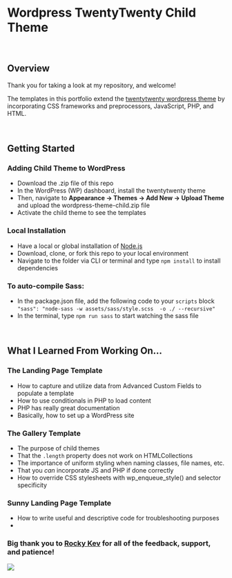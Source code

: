 
# Wordpress TwentyTwenty Child Theme

<br/>

## Overview 
Thank you for taking a look at my repository, and welcome! 

The templates in this portfolio extend the [twentytwenty wordpress theme](https://github.com/WordPress/twentytwenty) by incorporating CSS frameworks and preprocessors, JavaScript, PHP, and HTML. 

<br/>

## Getting Started

### Adding Child Theme to WordPress 
- Download the .zip file of this repo
- In the WordPress (WP) dashboard, install the twentytwenty theme
- Then, navigate to **Appearance -> Themes -> Add New -> Upload Theme** and upload the wordpress-theme-child.zip file
- Activate the child theme to see the templates

### Local Installation
- Have a local or global installation of  [Node.js](https://nodejs.org/en/)   
- Download, clone, or fork this repo to your local environment 
- Navigate to the folder via CLI or terminal and type `npm install` to install dependencies 

### To auto-compile Sass: 
- In the package.json file, add the following code to your `scripts` block `"sass": "node-sass -w assets/sass/style.scss  -o ./ --recursive"` 
- In the terminal, type `npm run sass` to start watching the sass file  

<br/>

## What I Learned From Working On...
### The Landing Page Template
- How to capture and utilize data from Advanced Custom Fields to populate a template
- How to use conditionals in PHP to load content 
- PHP has really great documentation 
- Basically, how to set up a WordPress site 

### The Gallery Template
- The purpose of child themes 
- That the `.length` property does not work on HTMLCollections
- The importance of uniform styling when naming classes, file names, etc. 
- That you *can* incorporate JS and PHP if done correctly 
- How to override CSS stylesheets with wp_enqueue_style() and selector specificity

### Sunny Landing Page Template 
- How to write useful and descriptive code for troubleshooting purposes 
- 

### **Big thank you** to [Rocky Kev](https://www.heyitsrocky.com/) for all of the feedback, support, and patience! 
![](https://media.giphy.com/media/uWlpPGquhGZNFzY90z/giphy.gif)

